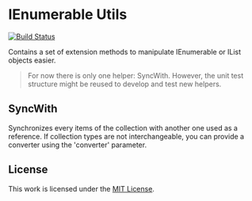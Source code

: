 # IEnumerable Utils
[![Build Status](https://dev.azure.com/davidlebourdais/IEnumerableUtils/_apis/build/status/davidlebourdais.IEnumerableUtils?branchName=master)](https://dev.azure.com/davidlebourdais/IEnumerableUtils/_build/latest?definitionId=10&branchName=master)

Contains a set of extension methods to manipulate IEnumerable<T> or IList<T> objects easier.

> For now there is only one helper: SyncWith. However, the unit test structure might be reused to develop and test new helpers.

## SyncWith
Synchronizes every items of the collection with another one used as a reference. If collection types are not interchangeable, you can provide a converter using the 'converter' parameter.
 
## License
This work is licensed under the [MIT License](LICENSE.md).
